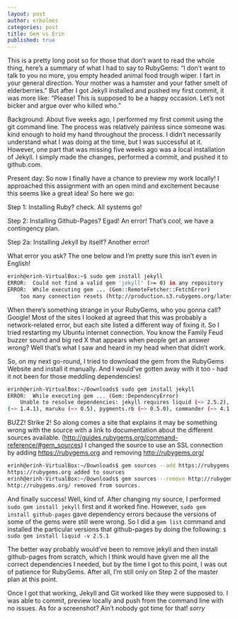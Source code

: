 ```yaml
---
layout: post
author: erholmes
categories: post
title: Gem vs Erin 
published: true
---
```


This is a pretty long post so for those that don’t want to read the whole thing, here’s a summary of what I had to say to RubyGems: “I don’t want to talk to you no more, you empty headed animal food trough wiper. I fart in your general direction. Your mother was a hamster and your father smelt of elderberries.”
But after I got Jekyll installed and pushed my first commit, it was more like: “Please! This is supposed to be a happy occasion. Let’s not bicker and argue over who killed who.” 

Background: 
About five weeks ago, I performed my first commit using the git command line. The process was relatively painless since someone was kind enough to hold my hand throughout the process. I didn’t necessarily understand what I was doing at the time, but I was successful at it. However, one part that was missing five weeks ago was a local installation of Jekyll. I simply made the changes, performed a commit, and pushed it to github.com. 

Present day:
So now I finally have a chance to preview my work locally! I approached this assignment with an open mind and excitement because this seems like a great idea!  So here we go: 

Step 1: Installing Ruby? check. All systems go!

Step 2: Installing Github-Pages? Egad! An error! That’s cool, we have a contingency plan.

Step 2a: Installing Jekyll by itself? Another error!

What error you ask? The one below and I’m pretty sure this isn’t even in English!

```bash
erinh@erinh-VirtualBox:~$ sudo gem install jekyll
ERROR:  Could not find a valid gem 'jekyll' (>= 0) in any repository
ERROR:  While executing gem ... (Gem::RemoteFetcher::FetchError)
    too many connection resets (http://production.s3.rubygems.org/latest_specs.4.8.gz)
```

When there’s something strange in your RubyGems, who you gonna call? Google! Most of the sites I looked at agreed that this was probably a network-related error, but each site listed a different way of fixing it. So I tried restarting my Ubuntu internet connection. You know the Family Feud buzzer sound and big red X that appears when people get an answer wrong? Well that’s what I saw and heard in my head when that didn’t work.

So, on my next go-round, I tried to download the gem from the RubyGems Website and install it manually. And I would've gotten away with it too  - had it not been for those meddling dependencies!

```bash
erinh@erinh-VirtualBox:~/Downloads$ sudo gem install jekyll
ERROR:  While executing gem ... (Gem::DependencyError)
    Unable to resolve dependencies: jekyll requires liquid (~> 2.5.2), classifier (~> 1.3), directory_watcher 
(~> 1.4.1), maruku (~> 0.5), pygments.rb (~> 0.5.0), commander (~> 4.1.3), safe_yaml (~> 0.7.0), colorato
```
 
BUZZ! Strike 2! So along comes a site that explains it may be something wrong with the source with a link to documentation about the different sources available. (http://guides.rubygems.org/command-reference/#gem_sources)
I changed the source to use an SSL connection by adding https://rubygems.org and removing http://rubygems.org/ 

```bash
erinh@erinh-VirtualBox:~/Downloads$ gem sources --add https://rubygems.org
https://rubygems.org added to sources
erinh@erinh-VirtualBox:~/Downloads$ gem sources --remove http://rubygems.org/
http://rubygems.org/ removed from sources.
```

And finally success! Well, kind of.  After changing my source, I performed `sudo gem install jekyll` first and it worked fine. However, `sudo gem install github-pages` gave dependency errors because the versions of some of the gems were still were wrong. So I did a `gem list` command and installed the particular versions that github-pages by doing the following: 
`$ sudo gem install liquid -v 2.5.1`

The better way probably would’ve been to remove jekyll and then install github-pages from scratch, which I think would have given me all the correct dependencies I needed, but by the time I got to this point, I was out of patience for RubyGems. After all, I’m still only on Step 2 of the master plan at this point.

Once I got that working, Jekyll and Git worked like they were supposed to. I was able to commit, preview locally and push from the command line with no issues. As for a screenshot? Ain’t nobody got time for that! *sorry*
